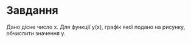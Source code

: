 # Завдання

Дано дiсне число х. Для функції y(x), графiк якої подано на рисунку, обчислити значення у.
